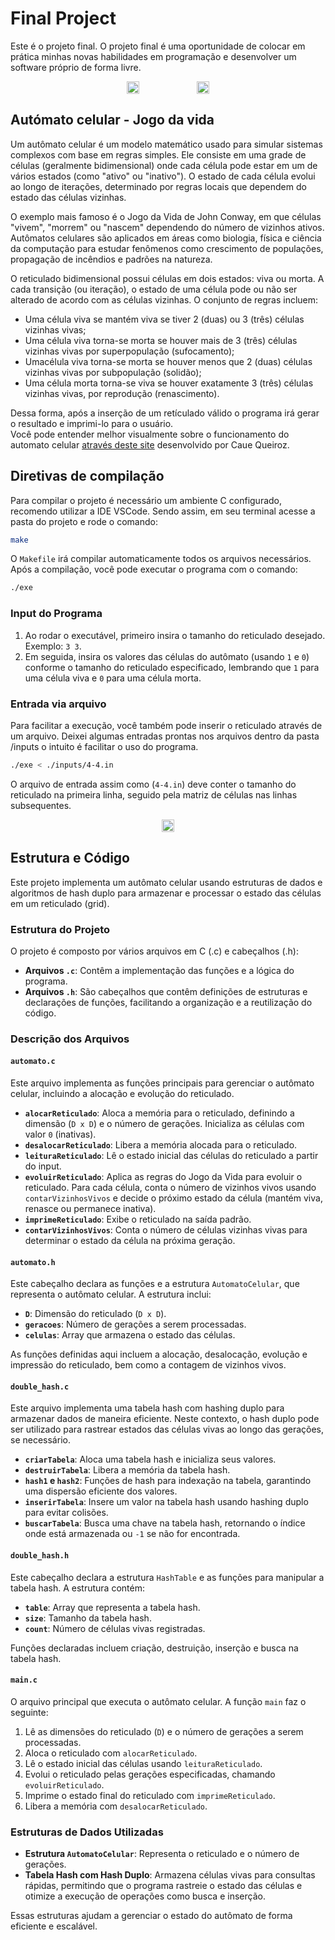 # Final Project

Este é o projeto final. O projeto final é uma oportunidade de colocar em prática minhas novas habilidades em programação e desenvolver um software próprio de forma livre.

<div align="center" style="display: flex; justify-content: center;">
    <img src="https://github.com/user-attachments/assets/3a883f9f-0025-433d-a36b-933c61d96e41" style="width: 20%;">
    &nbsp;&nbsp;&nbsp;
    <img src="https://github.com/user-attachments/assets/45ba926d-a54b-4000-a4ce-16d668e3886f" style="width: 20%;">
</div>

## Autómato celular - Jogo da vida

Um autômato celular é um modelo matemático usado para simular sistemas complexos com base em regras simples. Ele consiste em uma grade de células (geralmente bidimensional) onde cada célula pode estar em um de vários estados (como "ativo" ou "inativo"). O estado de cada célula evolui ao longo de iterações, determinado por regras locais que dependem do estado das células vizinhas.

O exemplo mais famoso é o Jogo da Vida de John Conway, em que células "vivem", "morrem" ou "nascem" dependendo do número de vizinhos ativos. Autômatos celulares são aplicados em áreas como biologia, física e ciência da computação para estudar fenômenos como crescimento de populações, propagação de incêndios e padrões na natureza.

O reticulado bidimensional possui células em dois estados: viva ou morta. A cada transição (ou iteração), o estado de uma célula pode ou não ser alterado de acordo com as células vizinhas. O conjunto de regras incluem:
- Uma célula viva se mantém viva se tiver 2 (duas) ou 3 (três) células vizinhas vivas;
- Uma célula viva torna-se morta se houver mais de 3 (três) células vizinhas vivas por superpopulação (sufocamento);
- Umacélula viva torna-se morta se houver menos que 2 (duas) células vizinhas vivas por subpopulação (solidão);
- Uma célula morta torna-se viva se houver exatamente 3 (três) células vizinhas vivas, por reprodução
 (renascimento).

Dessa forma, após a inserção de um retículado válido o programa irá gerar o resultado e imprimi-lo para o usuário.
<br> Você pode entender melhor visualmente sobre o funcionamento do automato celular [através deste site](http://cauequeiroz.com.br/game-of-life/) desenvolvido por Caue Queiroz.

## Diretivas de compilação

Para compilar o projeto é necessário um ambiente C configurado, recomendo utilizar a IDE VSCode. Sendo assim, em seu terminal acesse a pasta do projeto e rode o comando:

```bash
make
```

O `Makefile` irá compilar automaticamente todos os arquivos necessários. Após a compilação, você pode executar o programa com o comando:

```bash
./exe
```

### Input do Programa

1. Ao rodar o executável, primeiro insira o tamanho do reticulado desejado. Exemplo: `3 3`.
2. Em seguida, insira os valores das células do autômato (usando `1` e `0`) conforme o tamanho do reticulado especificado, lembrando que `1` para uma célula viva e `0` para uma célula morta.

### Entrada via arquivo

Para facilitar a execução, você também pode inserir o reticulado através de um arquivo.
Deixei algumas entradas prontas nos arquivos dentro da pasta /inputs o intuito é facilitar o uso do programa.

```bash
./exe < ./inputs/4-4.in
```
O arquivo de entrada assim como (`4-4.in`) deve conter o tamanho do reticulado na primeira linha, seguido pela matriz de células nas linhas subsequentes.

<div align="center" style="display: flex; justify-content: center;">
    <img src="https://github.com/user-attachments/assets/aa24ffa4-7003-4f6e-8be8-de9c988ef597" style="width: 20%;">
</div>

## Estrutura e Código

Este projeto implementa um autômato celular usando estruturas de dados e algoritmos de hash duplo para armazenar e processar o estado das células em um reticulado (grid).

### Estrutura do Projeto

O projeto é composto por vários arquivos em C (.c) e cabeçalhos (.h):

- **Arquivos `.c`**: Contêm a implementação das funções e a lógica do programa.
- **Arquivos `.h`**: São cabeçalhos que contêm definições de estruturas e declarações de funções, facilitando a organização e a reutilização do código.

### Descrição dos Arquivos

#### `automato.c`

Este arquivo implementa as funções principais para gerenciar o autômato celular, incluindo a alocação e evolução do reticulado.

- **`alocarReticulado`**: Aloca a memória para o reticulado, definindo a dimensão (`D x D`) e o número de gerações. Inicializa as células com valor `0` (inativas).
- **`desalocarReticulado`**: Libera a memória alocada para o reticulado.
- **`leituraReticulado`**: Lê o estado inicial das células do reticulado a partir do input.
- **`evoluirReticulado`**: Aplica as regras do Jogo da Vida para evoluir o reticulado. Para cada célula, conta o número de vizinhos vivos usando `contarVizinhosVivos` e decide o próximo estado da célula (mantém viva, renasce ou permanece inativa).
- **`imprimeReticulado`**: Exibe o reticulado na saída padrão.
- **`contarVizinhosVivos`**: Conta o número de células vizinhas vivas para determinar o estado da célula na próxima geração.

#### `automato.h`

Este cabeçalho declara as funções e a estrutura `AutomatoCelular`, que representa o autômato celular. A estrutura inclui:
- **`D`**: Dimensão do reticulado (`D x D`).
- **`geracoes`**: Número de gerações a serem processadas.
- **`celulas`**: Array que armazena o estado das células.

As funções definidas aqui incluem a alocação, desalocação, evolução e impressão do reticulado, bem como a contagem de vizinhos vivos.

#### `double_hash.c`

Este arquivo implementa uma tabela hash com hashing duplo para armazenar dados de maneira eficiente. Neste contexto, o hash duplo pode ser utilizado para rastrear estados das células vivas ao longo das gerações, se necessário.

- **`criarTabela`**: Aloca uma tabela hash e inicializa seus valores.
- **`destruirTabela`**: Libera a memória da tabela hash.
- **`hash1` e `hash2`**: Funções de hash para indexação na tabela, garantindo uma dispersão eficiente dos valores.
- **`inserirTabela`**: Insere um valor na tabela hash usando hashing duplo para evitar colisões.
- **`buscarTabela`**: Busca uma chave na tabela hash, retornando o índice onde está armazenada ou `-1` se não for encontrada.

#### `double_hash.h`

Este cabeçalho declara a estrutura `HashTable` e as funções para manipular a tabela hash. A estrutura contém:
- **`table`**: Array que representa a tabela hash.
- **`size`**: Tamanho da tabela hash.
- **`count`**: Número de células vivas registradas.

Funções declaradas incluem criação, destruição, inserção e busca na tabela hash.

#### `main.c`

O arquivo principal que executa o autômato celular. A função `main` faz o seguinte:

1. Lê as dimensões do reticulado (`D`) e o número de gerações a serem processadas.
2. Aloca o reticulado com `alocarReticulado`.
3. Lê o estado inicial das células usando `leituraReticulado`.
4. Evolui o reticulado pelas gerações especificadas, chamando `evoluirReticulado`.
5. Imprime o estado final do reticulado com `imprimeReticulado`.
6. Libera a memória com `desalocarReticulado`.

### Estruturas de Dados Utilizadas

- **Estrutura `AutomatoCelular`**: Representa o reticulado e o número de gerações.
- **Tabela Hash com Hash Duplo**: Armazena células vivas para consultas rápidas, permitindo que o programa rastreie o estado das células e otimize a execução de operações como busca e inserção.

Essas estruturas ajudam a gerenciar o estado do autômato de forma eficiente e escalável.






